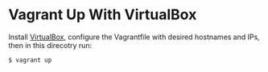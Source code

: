 # Vagrant Up With VirtualBox

Install [VirtualBox](https://www.virtualbox.org/), configure the Vagrantfile with desired hostnames and IPs, then in this direcotry run:

``$ vagrant up``
